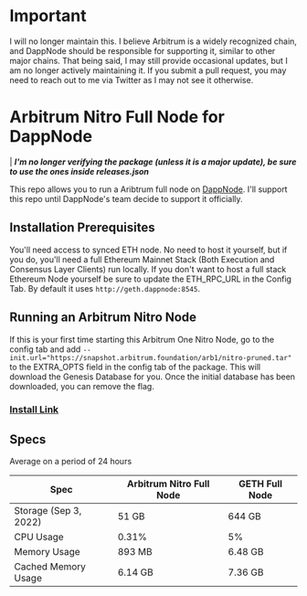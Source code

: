 # Important
I will no longer maintain this. I believe Arbitrum is a widely recognized chain, and DappNode should be responsible for supporting it, similar to other major chains. That being said, I may still provide occasional updates, but I am no longer actively maintaining it. If you submit a pull request, you may need to reach out to me via Twitter as I may not see it otherwise.

# Arbitrum Nitro Full Node for DappNode
| ***I'm no longer verifying the package (unless it is a major update), be sure to use the ones inside releases.json***

This repo allows you to run a Aribtrum full node on [DappNode](https://twitter.com/dappnode). I'll support this repo until DappNode's team decide to support it officially. 

## Installation Prerequisites

You'll need access to synced ETH node.
No need to host it yourself, but if you do, you'll need a full Ethereum Mainnet Stack (Both Execution and Consensus Layer Clients) run locally.
If you don't want to host a full stack Ethereum Node yourself be sure to update the ETH_RPC_URL in the Config Tab. By default it uses `http://geth.dappnode:8545`.

## Running an Arbitrum Nitro Node

If this is your first time starting this Arbitrum One Nitro Node, go to the config tab and add `--init.url="https://snapshot.arbitrum.foundation/arb1/nitro-pruned.tar"` to the EXTRA_OPTS field in the config tab of the package.
This will download the Genesis Database for you.
Once the initial database has been downloaded, you can remove the flag.

### [Install Link](http://my.dappnode/#/installer/arbitrum-nitro.public.dappnode.eth)

## Specs

Average on a period of 24 hours

| Spec | Arbitrum Nitro Full Node | GETH Full Node |
|--|--|--|
| Storage (Sep 3, 2022) | 51 GB | 644 GB|
| CPU Usage | 0.31% | 5% |
| Memory Usage | 893 MB | 6.48 GB |
| Cached Memory Usage | 6.14 GB | 7.36 GB
